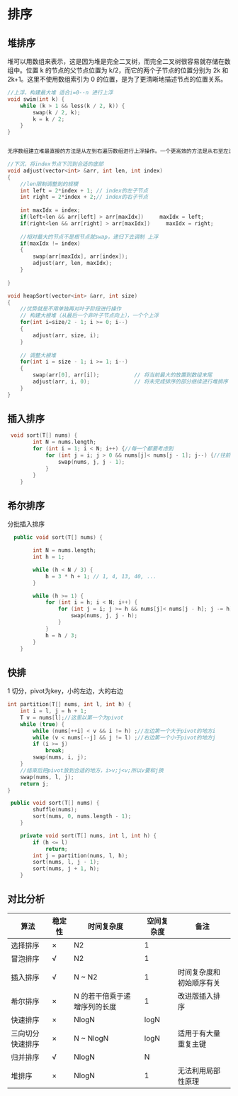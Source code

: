 # 排序

## 堆排序

堆可以用数组来表示，这是因为堆是完全二叉树，而完全二叉树很容易就存储在数组中。位置 k 的节点的父节点位置为 k/2，而它的两个子节点的位置分别为 2k 和 2k+1。这里不使用数组索引为 0 的位置，是为了更清晰地描述节点的位置关系。

```cpp
//上浮，构建最大堆 适合i=0--n 进行上浮
void swim(int k) {
    while (k > 1 && less(k / 2, k)) {
        swap(k / 2, k);
        k = k / 2;
    }
}


无序数组建立堆最直接的方法是从左到右遍历数组进行上浮操作。一个更高效的方法是从右至左进行下沉操作，如果一个节点的两个节点都已经是堆有序，那么进行下沉操作可以使得这个节点为根节点的堆有序。叶子节点不需要进行下沉操作，可以忽略叶子节点的元素，因此只需要遍历一半的元素即可。

//下沉，将index节点下沉到合适的底部
void adjust(vector<int> &arr, int len, int index)
{
    //len限制调整到的规模
    int left = 2*index + 1; // index的左子节点
    int right = 2*index + 2;// index的右子节点
 
    int maxIdx = index;
    if(left<len && arr[left] > arr[maxIdx])     maxIdx = left;
    if(right<len && arr[right] > arr[maxIdx])     maxIdx = right;
 	
    //相对最大的节点不是根节点就swap，递归下去调制 上浮
    if(maxIdx != index)
    {
        swap(arr[maxIdx], arr[index]);
        adjust(arr, len, maxIdx);
    }
 
}

void heapSort(vector<int> &arr, int size)
{
    //优势就是不用单独再对叶子阶段进行操作
    // 构建大根堆（从最后一个非叶子节点向上），一个个上浮
    for(int i=size/2 - 1; i >= 0; i--)
    {
        adjust(arr, size, i);
    }
 
    // 调整大根堆
    for(int i = size - 1; i >= 1; i--)
    {
        swap(arr[0], arr[i]);           // 将当前最大的放置到数组末尾
        adjust(arr, i, 0);              // 将未完成排序的部分继续进行堆排序
    }
}
```







## 插入排序



```cpp
 void sort(T[] nums) {
        int N = nums.length;
        for (int i = 1; i < N; i++) {//每一个都要考虑到
            for (int j = i; j > 0 && nums[j]< nums[j - 1]; j--) {//往前，小就交换
                swap(nums, j, j - 1);
            }
        }
    }
```

## 希尔排序

分批插入排序

```cpp
  public void sort(T[] nums) {

        int N = nums.length;
        int h = 1;

        while (h < N / 3) {
            h = 3 * h + 1; // 1, 4, 13, 40, ...
        }

        while (h >= 1) {
            for (int i = h; i < N; i++) {
                for (int j = i; j >= h && nums[j]< nums[j - h]; j -= h) {
                    swap(nums, j, j - h);
                }
            }
            h = h / 3;
        }
    }
```





## 快排

1 切分，pivot为key，小的左边，大的右边

```cpp
int partition(T[] nums, int l, int h) {
    int i = l, j = h + 1;
    T v = nums[l];//这里以第一个为pivot
    while (true) {
        while (nums[++i] < v && i != h) ;//左边第一个大于pivot的地方i
        while (v < nums[--j] && j != l) ;//右边第一个小于pivot的地方j
        if (i >= j)
            break;
        swap(nums, i, j);
    }
    //结束后把pivot放到合适的地方，i>v;j<v;所以v要和j换
    swap(nums, l, j);
    return j;
}
```



```cpp
 public void sort(T[] nums) {
        shuffle(nums);
        sort(nums, 0, nums.length - 1);
    }

    private void sort(T[] nums, int l, int h) {
        if (h <= l)
            return;
        int j = partition(nums, l, h);
        sort(nums, l, j - 1);
        sort(nums, j + 1, h);
    }
```













## 对比分析

| 算法             | 稳定性 | 时间复杂度                   | 空间复杂度 | 备注                     |
| ---------------- | ------ | ---------------------------- | ---------- | ------------------------ |
| 选择排序         | ×      | N2                           | 1          |                          |
| 冒泡排序         | √      | N2                           | 1          |                          |
| 插入排序         | √      | N ~ N2                       | 1          | 时间复杂度和初始顺序有关 |
| 希尔排序         | ×      | N 的若干倍乘于递增序列的长度 | 1          | 改进版插入排序           |
| 快速排序         | ×      | NlogN                        | logN       |                          |
| 三向切分快速排序 | ×      | N ~ NlogN                    | logN       | 适用于有大量重复主键     |
| 归并排序         | √      | NlogN                        | N          |                          |
| 堆排序           | ×      | NlogN                        | 1          | 无法利用局部性原理       |

